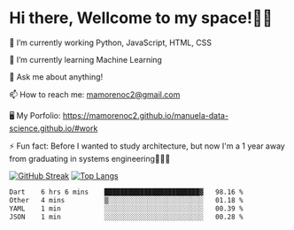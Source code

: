 # Hi there, Wellcome to my space!✌🏾

🔭 I’m currently working Python, JavaScript, HTML, CSS

🌱 I’m currently learning Machine Learning

💬 Ask me about anything!

📫 How to reach me: mamorenoc2@gmail.com

🖥️ My Porfolio: https://mamorenoc2.github.io/manuela-data-science.github.io/#work

⚡ Fun fact: Before I wanted to study architecture, but now I'm a 1 year away from graduating in systems engineering🤣🤣🤣

[![GitHub Streak](https://streak-stats.demolab.com/?user=mamorenoc2&theme=tokyonight_duo)](https://git.io/streak-stats)                 [![Top Langs](https://github-readme-stats.vercel.app/api/top-langs/?username=mamorenoc2&layout=compact&theme=tokyonight)](https://github.com/anuraghazra/github-readme-stats)

<!--START_SECTION:waka-->

```txt
Dart    6 hrs 6 mins    ████████████████████████▓   98.16 %
Other   4 mins          ▒░░░░░░░░░░░░░░░░░░░░░░░░   01.18 %
YAML    1 min           ░░░░░░░░░░░░░░░░░░░░░░░░░   00.39 %
JSON    1 min           ░░░░░░░░░░░░░░░░░░░░░░░░░   00.28 %
```

<!--END_SECTION:waka-->
